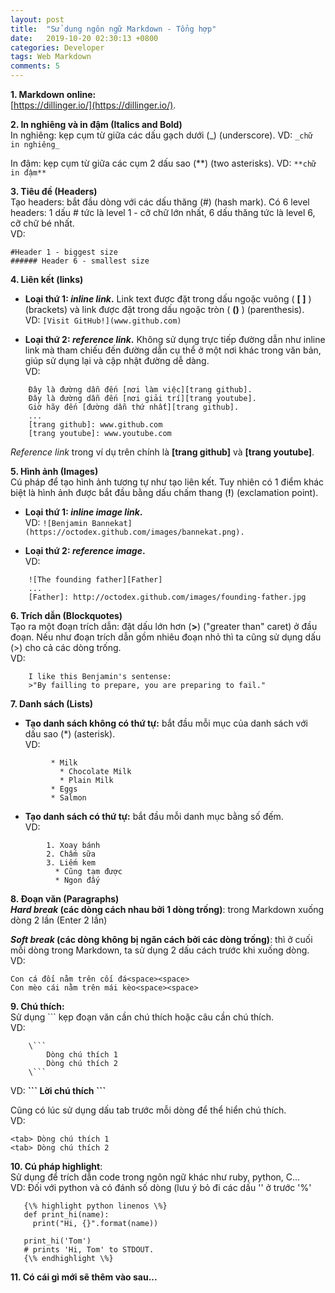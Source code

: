 ```yaml
---
layout: post
title:  "Sử dụng ngôn ngữ Markdown - Tổng hợp"
date:   2019-10-20 02:30:13 +0800
categories: Developer
tags: Web Markdown
comments: 5
---
```


**1. Markdown online:**  
[https://dillinger.io/](https://dillinger.io/).

**2. In nghiêng và in đậm (Italics and Bold)**  
In nghiêng: kẹp cụm từ giữa các dấu gạch dưới (_) (underscore). VD: ```_chữ in nghiêng_```

In đậm: kẹp cụm từ giữa các cụm 2 dấu sao (**) (two asterisks). VD: ```**chữ in đậm**```

**3. Tiêu đề (Headers)**  
Tạo headers: bắt đầu dòng với các dấu thăng (#) (hash mark). Có 6 level headers: 1 dấu # tức là level 1 - cỡ chữ lớn nhất, 6 dấu thăng tức là level 6, cỡ chữ bé nhất.  
VD:

    #Header 1 - biggest size
    ###### Header 6 - smallest size

**4. Liên kết (links)**  
* **Loại thứ 1: _inline link_.** Link text được đặt trong dấu ngoặc vuông ( **[ ]** ) (brackets) và link được đặt trong dấu ngoặc tròn ( **()** ) (parenthesis).  
VD: ```[Visit GitHub!](www.github.com)```

* **Loại thứ 2: _reference link_.** Không sử dụng trực tiếp đường dẫn như inline link mà tham chiếu đến đường dẫn cụ thể ở một nơi khác trong văn bản, giúp sử dụng lại và cập nhật đường dễ dàng.  
VD:  
```
    Đây là đường dẫn đến [nơi làm việc][trang github].
    Đây là đường dẫn đến [nơi giải trí][trang youtube].
    Giờ hãy đến [đường dẫn thứ nhất][trang github].
    ...
    [trang github]: www.github.com
    [trang youtube]: www.youtube.com
```
_Reference link_ trong ví dụ trên chính là **[trang github]** và **[trang youtube]**.

**5. Hình ảnh (Images)**  
Cú pháp để tạo hình ảnh tương tự như tạo liên kết. Tuy nhiên có 1 điểm khác biệt là hình ảnh được bắt đầu bằng dấu chấm thang (**!**) (exclamation point).  
   * **Loại thứ 1: _inline image link_.**  
   VD: ```![Benjamin Bannekat](https://octodex.github.com/images/bannekat.png).```

   * **Loại thứ 2: _reference image_.**  
   VD:
   ```
       ![The founding father][Father]
       ...
       [Father]: http://octodex.github.com/images/founding-father.jpg
   ```

**6. Trích dẫn (Blockquotes)**  
Tạo ra một đoạn trích dẫn: đặt dấu lớn hơn (**>**) ("greater than" caret) ở đầu đoạn. Nếu như đoạn trích dẫn gồm nhiêu đoạn nhỏ thì ta cũng sử dụng dấu (>) cho cả các dòng trống.  
VD:
```
    I like this Benjamin's sentense:
    >"By failling to prepare, you are preparing to fail."
```

**7. Danh sách (Lists)**  
* **Tạo danh sách không có thứ tự:** bắt đầu mỗi mục của danh sách với dấu sao (*) (asterisk).  
VD:  
```
         * Milk
           * Chocolate Milk
           * Plain Milk
         * Eggs
         * Salmon
```

* **Tạo danh sách có thứ tự:** bắt đầu mỗi danh mục bằng số đếm.  
VD:  
 ```
         1. Xoay bánh
         2. Chấm sữa
         3. Liếm kem
           * Cũng tạm được
           * Ngon đấy
 ```
 
**8. Đoạn văn (Paragraphs)**  
**_Hard break_ (các dòng cách nhau bởi 1 dòng trống)**: trong Markdown xuống dòng 2 lần (Enter 2 lần)

**_Soft break_ (các dòng không bị ngăn cách bởi các dòng trống)**: thì ở cuối mỗi dòng trong Markdown, ta sử dụng 2 dấu cách trước khi xuống dòng.  
VD:  
```
Con cá đối nằm trên cối đá<space><space>
Con mèo cái nằm trên mái kèo<space><space>
```
    
**9. Chú thích:**  
Sử dụng ``` kẹp đoạn văn cần chú thích hoặc câu cần chú thích.  
VD:  
```
    \```
        Dòng chú thích 1
        Dòng chú thích 2
    \```
```

VD: **\`\`\` Lời chú thích \`\`\`**

Cũng có lúc sử dụng dấu tab trước mỗi dòng để thể hiển chú thích.  
VD:
```
<tab> Dòng chú thích 1
<tab> Dòng chú thích 2
```

**10. Cú pháp highlight**:  
Sử dụng để trích dẫn code trong ngôn ngữ khác như ruby, python, C...  
VD: Đối với python và có đánh số dòng (lưu ý bỏ đi các dấu '\' ở trước '%'  

  ```
     {\% highlight python linenos \%}
     def print_hi(name):
       print("Hi, {}".format(name))

     print_hi('Tom')
     # prints 'Hi, Tom' to STDOUT.
     {\% endhighlight \%}
  ```
  
  **11. Có cái gì mới sẽ thêm vào sau...**

